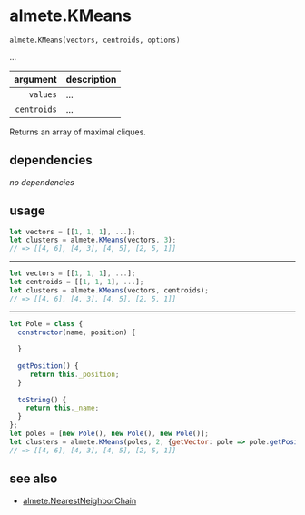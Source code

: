 # almete.KMeans

`almete.KMeans(vectors, centroids, options)`

...

| argument | description |
| ---: | :--- |
| `values` | ... |
| `centroids` | ... |

Returns an array of maximal cliques.

## dependencies

*no dependencies*

## usage

```javascript
let vectors = [[1, 1, 1], ...];
let clusters = almete.KMeans(vectors, 3);
// => [[4, 6], [4, 3], [4, 5], [2, 5, 1]]
```

---

```javascript
let vectors = [[1, 1, 1], ...];
let centroids = [[1, 1, 1], ...];
let clusters = almete.KMeans(vectors, centroids);
// => [[4, 6], [4, 3], [4, 5], [2, 5, 1]]
```

---

```javascript
let Pole = class {
  constructor(name, position) {
  
  }
  
  getPosition() {
     return this._position;
  }
  
  toString() {
    return this._name;
  }
};
let poles = [new Pole(), new Pole(), new Pole()];
let clusters = almete.KMeans(poles, 2, {getVector: pole => pole.getPosition()});
// => [[4, 6], [4, 3], [4, 5], [2, 5, 1]]
```

## see also

- [almete.NearestNeighborChain](https://github.com/SeregPie/almete.NearestNeighborChain)
